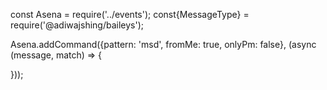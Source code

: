 const Asena = require('../events');
const{MessageType} = require('@adiwajshing/baileys');

Asena.addCommand({pattern: 'msd', fromMe: true, onlyPm: false}, (async (message, match) => {




}));
